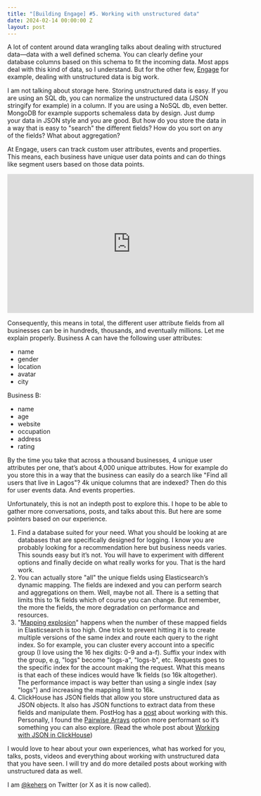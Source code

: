 ```yaml
---
title: "[Building Engage] #5. Working with unstructured data"
date: 2024-02-14 00:00:00 Z
layout: post
---
```


A lot of content around data wrangling talks about dealing with structured data—data with a well defined schema. You can clearly define your database columns based on this schema to fit the incoming data. Most apps deal with this kind of data, so I understand. But for the other few, [Engage](https://engage.so/) for example, dealing with unstructured data is big work.

I am not talking about storage here. Storing unstructured data is easy. If you are using an SQL db, you can normalize the unstructured data (JSON stringify for example) in a column. If you are using a NoSQL db, even better. MongoDB for example supports schemaless data by design. Just dump your data in JSON style and you are good. But how do you store the data in a way that is easy to "search" the different fields? How do you sort on any of the fields? What about aggregation?

At Engage, users can track custom user attributes, events and properties. This means, each business have unique user data points and can do things like segment users based on those data points.

<iframe width="560" height="315" src="https://www.youtube.com/embed/qZzA_NS4Ar8?si=esN2saKhZqXan106" title="YouTube video player" frameborder="0" allow="accelerometer; autoplay; clipboard-write; encrypted-media; gyroscope; picture-in-picture; web-share" allowfullscreen></iframe>

Consequently, this means in total, the different user attribute fields from all businesses can be in hundreds, thousands, and eventually millions. Let me explain properly. Business A can have the following user attributes:

- name
- gender
- location
- avatar
- city

Business B:
- name
- age
- website
- occupation
- address
- rating

By the time you take that across a thousand businesses, 4 unique user attributes per one, that’s about 4,000 unique attributes. How for example do you store this in a way that the business can easily do a search like "Find all users that live in Lagos"? 4k unique columns that are indexed? Then do this for user events data. And events properties.

Unfortunately, this is not an indepth post to explore this. I hope to be able to gather more conversations, posts, and talks about this. But here are some pointers based on our experience. 

1. Find a database suited for your need. What you should be looking at are databases that are specifically designed for logging. I know you are probably looking for a recommendation here but business needs varies. This sounds easy but it’s not. You will have to experiment with different options and finally decide on what really works for you. That is the hard work.
2. You can actually store "all" the unique fields using Elasticsearch’s dynamic mapping. The fields are indexed and you can perform search and aggregations on them. Well, maybe not all. There is a setting that limits this to 1k fields which of course you can change. But remember, the more the fields, the more degradation on performance and resources. 
3. "[Mapping explosion](https://www.elastic.co/guide/en/elasticsearch/reference/current/mapping-explosion.html)" happens when the number of these mapped fields in Elasticsearch is too high. One trick to prevent hitting it is to create multiple versions of the same index and route each query to the right index. So for example, you can cluster every account into a specific group (I love using the 16 hex digits: 0-9 and a-f). Suffix your index with the group, e.g, "logs" become "logs-a", "logs-b", etc. Requests goes to the specific index for the account making the request. What this means is that each of these indices would have 1k fields (so 16k altogether). The performance impact is way better than using a single index (say "logs") and increasing the mapping limit to 16k.
4. ClickHouse has JSON fields that allow you store unstructured data as JSON objects. It also has JSON functions to extract data from these fields and manipulate them. PostHog has a [post](https://posthog.com/handbook/engineering/clickhouse/working-with-json) about working with this. Personally, I found the [Pairwise Arrays](https://clickhouse.com/docs/en/integrations/data-formats/json#using-pairwise-arrays) option more performant so it’s something you can also explore. (Read the whole post about [Working with JSON in ClickHouse](https://clickhouse.com/docs/en/integrations/data-formats/json))

I would love to hear about your own experiences, what has worked for you, talks, posts, videos and everything about working with unstructured data that you have seen. I will try and do more detailed posts about working with unstructured data as well. 

I am [@kehers](https://twitter.com/kehers) on Twitter (or X as it is now called). 
